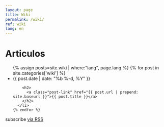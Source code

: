 ```yaml
---
layout: page
title: Wiki
permalink: /wiki/
ref: wiki
lang: en
---
```


<div class="home">

  <h1 class="page-heading">Articulos</h1>

  <ul class="post-list">
    {% assign posts=site.wiki | where:"lang", page.lang %}
    {% for post in site.categories['wiki'] %}
      <li>
        <span class="post-meta">{{ post.date | date: "%b %-d, %Y" }}</span>

        <h2>
          <a class="post-link" href="{{ post.url | prepend: site.baseurl }}">{{ post.title }}</a>
        </h2>
      </li>
    {% endfor %}
  </ul>

  <p class="rss-subscribe">subscribe <a href="{{ "/feed.xml" | prepend: site.baseurl }}">via RSS</a></p>

</div>
